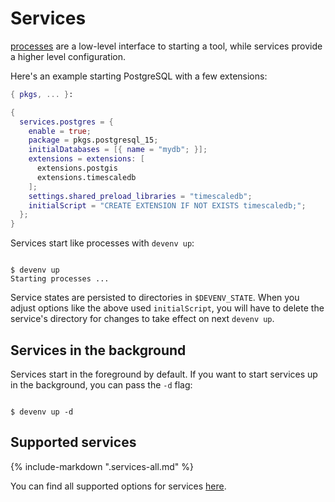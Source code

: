 # Services

[processes](processes.md) are a low-level interface to starting a tool,
while services provide a higher level configuration.

Here's an example starting PostgreSQL with a few extensions:

```nix title="devenv.nix"
{ pkgs, ... }:

{
  services.postgres = {
    enable = true;
    package = pkgs.postgresql_15;
    initialDatabases = [{ name = "mydb"; }];
    extensions = extensions: [
      extensions.postgis
      extensions.timescaledb
    ];
    settings.shared_preload_libraries = "timescaledb";
    initialScript = "CREATE EXTENSION IF NOT EXISTS timescaledb;";
  };
}
```

Services start like processes with `devenv up`:

```shell-session

$ devenv up
Starting processes ...
```

Service states are persisted to directories in `$DEVENV_STATE`. When you adjust options like the above used `initialScript`, you will have to delete the service's directory for changes to take effect on next `devenv up`.

## Services in the background

Services start in the foreground by default. If you want to start services up in the background, you can pass the `-d` flag:

```shell-session

$ devenv up -d
```

## Supported services

{%
  include-markdown ".services-all.md"
%}

You can find all supported options for services [here](https://devenv.sh/reference/options/#servicesadminerenable).
